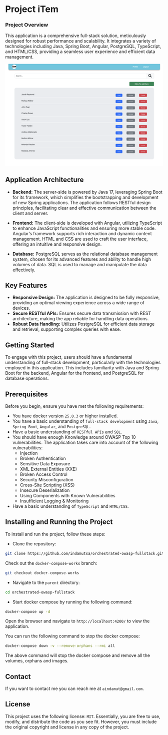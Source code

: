 # Project iTem

### Project Overview

This application is a comprehensive full-stack solution, meticulously designed for robust performance and scalability. It integrates a variety of technologies including Java, Spring Boot, Angular, PostgreSQL, TypeScript, and HTML/CSS, providing a seamless user experience and efficient data management.

![alt text](images/image.png)

## Application Architecture

- **Backend:** The server-side is powered by Java 17, leveraging Spring Boot for its framework, which simplifies the bootstrapping and development of new Spring applications. The application follows RESTful design principles, facilitating clear and effective communication between the client and server.

- **Frontend:** The client-side is developed with Angular, utilizing TypeScript to enhance JavaScript functionalities and ensuring more stable code. Angular’s framework supports rich interaction and dynamic content management. HTML and CSS are used to craft the user interface, offering an intuitive and responsive design.

- **Database:** PostgreSQL serves as the relational database management system, chosen for its advanced features and ability to handle high volumes of data. SQL is used to manage and manipulate the data effectively.

## Key Features

- **Responsive Design:** The application is designed to be fully responsive, providing an optimal viewing experience across a wide range of devices.
- **Secure RESTful APIs:** Ensures secure data transmission with REST architecture, making the app reliable for handling data operations.
- **Robust Data Handling:** Utilizes PostgreSQL for efficient data storage and retrieval, supporting complex queries with ease.

## Getting Started

To engage with this project, users should have a fundamental understanding of full-stack development, particularly with the technologies employed in this application. This includes familiarity with Java and Spring Boot for the backend, Angular for the frontend, and PostgreSQL for database operations.

## Prerequisites

Before you begin, ensure you have met the following requirements:

- You have docker version `25.0.3` or higher installed.
- You have a basic understanding of `full-stack development` using `Java`, `Spring Boot`, `Angular`, and `PostgreSQL`.
- Have a basic understanding of `RESTful APIs` and `SQL`.
- You should have enough Knowledge around OWASP Top 10 vulnerabilities. The application takes care into account of the following vulnerabilities:
  - Injection
  - Broken Authentication
  - Sensitive Data Exposure
  - XML External Entities (XXE)
  - Broken Access Control
  - Security Misconfiguration
  - Cross-Site Scripting (XSS)
  - Insecure Deserialization
  - Using Components with Known Vulnerabilities
  - Insufficient Logging & Monitoring
- Have a basic understanding of `TypeScript` and `HTML/CSS`.

## Installing and Running the Project

To install and run the project, follow these steps:

- Clone the repository:

```bash
git clone https://github.com/indamutsa/orchestrated-owasp-fullstack.git
```

Check out the `docker-compose-works` branch:

```bash
git checkout docker-compose-works
```

- Navigate to the `parent` directory:

```bash
cd orchestrated-owasp-fullstack
```

- Start docker compose by running the following command:

```bash
docker-compose up -d
```

Open the browser and navigate to `http://localhost:4200/` to view the application.

You can run the following command to stop the docker compose:

```bash
docker-compose down -v --remove-orphans --rmi all
```

The above command will stop the docker compose and remove all the volumes, orphans and images.

## Contact

If you want to contact me you can reach me at `aindamut@gmail.com`.

## License

This project uses the following license: `MIT`.
Essentially, you are free to use, modify, and distribute the code as you see fit. However, you must include the original copyright and license in any copy of the project.
